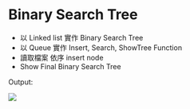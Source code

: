 # Binary Search Tree

- 以 Linked list 實作 Binary Search Tree
- 以 Queue 實作 Insert, Search, ShowTree Function
- 讀取檔案 依序 insert node
- Show Final Binary Search Tree

Output:

![](https://i.imgur.com/OCqXhyn.png)